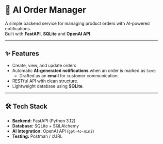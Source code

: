 # 🏸 AI Order Manager

A simple backend service for managing product orders with AI-powered notifications.  
Built with **FastAPI**, **SQLite** and **OpenAI API**.

---

## ✨ Features
- Create, view, and update orders.
- Automatic **AI-generated notifications** when an order is marked as `Sent`:
  - Drafted as an **email** for customer communication.
- RESTful API with clean structure.
- Lightweight database using **SQLite**.

---

## 🛠️ Tech Stack
- **Backend:** FastAPI (Python 3.12)
- **Database:** SQLite + SQLAlchemy
- **AI Integration:** OpenAI API (`gpt-4o-mini`)
- **Testing:** Postman / cURL
